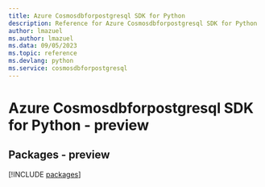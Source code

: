 ```yaml
---
title: Azure Cosmosdbforpostgresql SDK for Python
description: Reference for Azure Cosmosdbforpostgresql SDK for Python
author: lmazuel
ms.author: lmazuel
ms.data: 09/05/2023
ms.topic: reference
ms.devlang: python
ms.service: cosmosdbforpostgresql
---
```

# Azure Cosmosdbforpostgresql SDK for Python - preview
## Packages - preview
[!INCLUDE [packages](cosmosdbforpostgresql-index.md)]